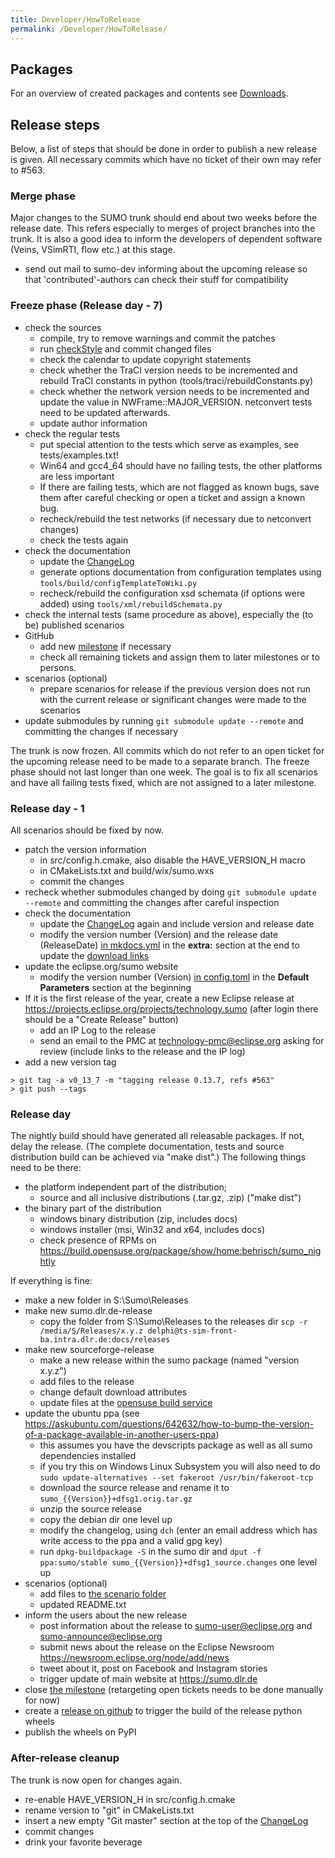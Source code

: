 ```yaml
---
title: Developer/HowToRelease
permalink: /Developer/HowToRelease/
---
```


## Packages

For an overview of created packages and contents see
[Downloads](../Downloads.md).

## Release steps

Below, a list of steps that should be done in order to publish a new
release is given. All necessary commits which have no ticket of their
own may refer to #563.

### Merge phase

Major changes to the SUMO trunk should end about two weeks before the
release date. This refers especially to merges of project branches into
the trunk. It is also a good idea to inform the developers of dependent
software (Veins, VSimRTI, flow etc.) at this stage.
- send out mail to sumo-dev informing about the upcoming release so that 'contributed'-authors can check their stuff for compatibility

### Freeze phase (Release day - 7)

- check the sources
  - compile, try to remove warnings and commit the patches
  - run [checkStyle](../Developer/CodeStyle.md) and commit
    changed files
  - check the calendar to update copyright statements
  - check whether the TraCI version needs to be incremented
    and rebuild TraCI constants in python
    (tools/traci/rebuildConstants.py)
  - check whether the network version needs to be incremented and
    update the value in NWFrame::MAJOR_VERSION. netconvert tests
    need to be updated afterwards.
  - update author information
- check the regular tests
  - put special attention to the tests which serve as examples, see
    tests/examples.txt\!
  - Win64 and gcc4_64 should have no failing tests, the other
    platforms are less important
  - If there are failing tests, which are not flagged as known bugs,
    save them after careful checking or open a ticket and assign a
    known bug.
  - recheck/rebuild the test networks (if necessary due to
    netconvert changes)
  - check the tests again
- check the documentation
  - update the [ChangeLog](../ChangeLog.md)
  - generate options documentation from configuration templates
    using `tools/build/configTemplateToWiki.py`
  - recheck/rebuild the configuration xsd schemata (if options were
    added) using `tools/xml/rebuildSchemata.py` 
- check the internal tests (same procedure as above), especially the
  (to be) published scenarios
- GitHub
  - add new [milestone](https://github.com/eclipse/sumo/milestones)
    if necessary
  - check all remaining tickets and assign them to later milestones
    or to persons.
- scenarios (optional)
  - prepare scenarios for release if the previous version does not
    run with the current release or significant changes were made to
    the scenarios
- update submodules by running `git submodule update --remote` and committing
  the changes if necessary

The trunk is now frozen. All commits which do not refer to an open
ticket for the upcoming release need to be made to a separate branch.
The freeze phase should not last longer than one week. The goal is to
fix all scenarios and have all failing tests fixed, which are not
assigned to a later milestone.

### Release day - 1

All scenarios should be fixed by now.

- patch the version information
  - in src/config.h.cmake, also disable the HAVE_VERSION_H macro
  - in CMakeLists.txt and build/wix/sumo.wxs
  - commit the changes
- recheck whether submodules changed by doing `git submodule update --remote`
and committing the changes after careful inspection
- check the documentation
  - update the [ChangeLog](../ChangeLog.md) again and include
    version and release date
  - modify the version number (Version) and the release date (ReleaseDate)
    [in mkdocs.yml]({{Source}}docs/web/mkdocs.yml) in the **extra:** section at the end
    to update the [download links](../Downloads.md)
- update the eclipse.org/sumo website
  - modify the version number (Version) [in config.toml](https://github.com/eclipse/sumo.website/blob/master/config.toml) in the **Default Parameters** section at the beginning
- If it is the first release of the year, create a new Eclipse release at https://projects.eclipse.org/projects/technology.sumo (after login there should be a "Create Release" button)
  - add an IP Log to the release
  - send an email to the PMC at technology-pmc@eclipse.org asking for review (include links to the release and the IP log)
- add a new version tag
```
> git tag -a v0_13_7 -m "tagging release 0.13.7, refs #563"
> git push --tags
```

### Release day

The nightly build should have generated all releasable packages. If not,
delay the release. (The complete documentation, tests and source
distribution build can be achieved via "make dist".) The
following things need to be there:

- the platform independent part of the distribution;
  - source and all inclusive distributions (.tar.gz, .zip) ("make dist")
- the binary part of the distribution
  - windows binary distribution (zip, includes docs)
  - windows installer (msi, Win32 and x64, includes docs)
  - check presence of RPMs on
    <https://build.opensuse.org/package/show/home:behrisch/sumo_nightly>

If everything is fine:

- make a new folder in S:\\Sumo\\Releases
- make new sumo.dlr.de-release
  - copy the folder from S:\Sumo\Releases to the releases dir `scp -r /media/S/Releases/x.y.z delphi@ts-sim-front-ba.intra.dlr.de:docs/releases`
- make new sourceforge-release
  - make a new release within the sumo package (named "version
    x.y.z")
  - add files to the release
  - change default download attributes
  - update files at the [opensuse build
    service](https://build.opensuse.org/package/show?package=sumo&project=home%3Abehrisch)
- update the ubuntu ppa (see
<https://askubuntu.com/questions/642632/how-to-bump-the-version-of-a-package-available-in-another-users-ppa>)
  - this assumes you have the devscripts package as well as all sumo dependencies installed
  - if you try this on Windows Linux Subsystem you will also need to do `sudo update-alternatives --set fakeroot /usr/bin/fakeroot-tcp`
  - download the source release and rename it to `sumo_{{Version}}+dfsg1.orig.tar.gz`
  - unzip the source release
  - copy the debian dir one level up
  - modify the changelog, using `dch` (enter an email address which has write access to the ppa and a valid gpg key)
  - run `dpkg-buildpackage -S` in the sumo dir and `dput -f ppa:sumo/stable sumo_{{Version}}+dfsg1_source.changes` one level up
- scenarios (optional)
  - add files to [the scenario folder](https://sourceforge.net/projects/sumo/files/traffic_data/scenarios/)
  - updated README.txt
- inform the users about the new release
  - post information about the release to sumo-user@eclipse.org and
    sumo-announce@eclipse.org
  - submit news about the release on the Eclipse Newsroom <https://newsroom.eclipse.org/node/add/news>
  - tweet about it, post on Facebook and Instagram stories
  - trigger update of main website at <https://sumo.dlr.de>
- close [the milestone](https://github.com/eclipse/sumo/milestones)
  (retargeting open tickets needs to be done manually for now)
- create a [release on github](https://github.com/eclipse/sumo/releases) to trigger the build of the release python wheels
- publish the wheels on PyPI

### After-release cleanup

The trunk is now open for changes again.

- re-enable HAVE_VERSION_H in src/config.h.cmake
- rename version to "git" in CMakeLists.txt
- insert a new empty "Git master" section at the top of the [ChangeLog](../ChangeLog.md)
- commit changes
- drink your favorite beverage
